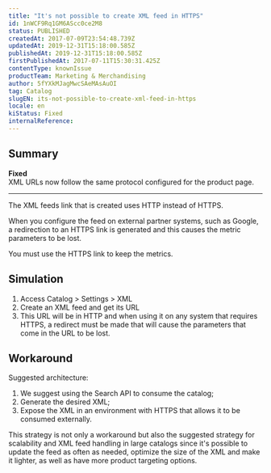 ```yaml
---
title: "It's not possible to create XML feed in HTTPS"
id: 1nWCF9Rq1GM6AScc0ce2M8
status: PUBLISHED
createdAt: 2017-07-09T23:54:48.739Z
updatedAt: 2019-12-31T15:18:00.585Z
publishedAt: 2019-12-31T15:18:00.585Z
firstPublishedAt: 2017-07-11T15:30:31.425Z
contentType: knownIssue
productTeam: Marketing & Merchandising
author: 5fYXkMJagMwcSAeMAsAuOI
tag: Catalog
slugEN: its-not-possible-to-create-xml-feed-in-https
locale: en
kiStatus: Fixed
internalReference: 
---
```


## Summary

<div class="alert alert-success">
<b>Fixed</b><br>
XML URLs now follow the same protocol configured for the product page.
</div>

---

The XML feeds link that is created uses HTTP instead of HTTPS.

When you configure the feed on external partner systems, such as Google, a redirection to an HTTPS link is generated and this causes the metric parameters to be lost.

You must use the HTTPS link to keep the metrics.

## Simulation

1. Access Catalog > Settings > XML
2. Create an XML feed and get its URL
3. This URL will be in HTTP and when using it on any system that requires HTTPS, a redirect must be made that will cause the parameters that come in the URL to be lost.

## Workaround

Suggested architecture:
1. We suggest using the Search API to consume the catalog;
2. Generate the desired XML;
3. Expose the XML in an environment with HTTPS that allows it to be consumed externally.

This strategy is not only a workaround but also the suggested strategy for scalability and XML feed handling in large catalogs since it's possible to update the feed as often as needed, optimize the size of the XML and make it lighter, as well as have more product targeting options.

